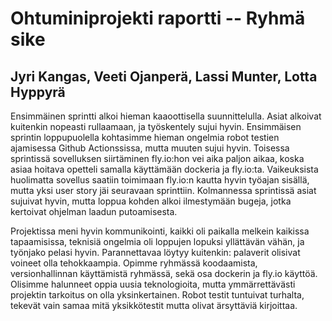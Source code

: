 

# Ohtuminiprojekti raportti -- Ryhmä sike

## Jyri Kangas, Veeti Ojanperä, Lassi Munter, Lotta Hyppyrä


Ensimmäinen sprintti alkoi hieman kaaoottisella suunnittelulla. Asiat alkoivat kuitenkin nopeasti rullaamaan, ja työskentely sujui hyvin. 
Ensimmäisen sprintin loppupuolella kohtasimme hieman ongelmia robot testien ajamisessa Github Actionssissa, mutta muuten sujui hyvin.
Toisessa sprintissä sovelluksen siirtäminen fly.io:hon vei aika paljon aikaa, koska asiaa hoitava opetteli samalla käyttämään dockeria ja fly.io:ta.
Vaikeuksista huolimatta sovellus saatiin toimimaan fly.io:n kautta hyvin työajan sisällä, mutta yksi user story jäi seuravaan sprinttiin.
Kolmannessa sprintissä asiat sujuivat hyvin, mutta loppua kohden alkoi ilmestymään bugeja, jotka kertoivat ohjelman laadun putoamisesta.

Projektissa meni hyvin kommunikointi, kaikki oli paikalla melkein kaikissa tapaamisissa, teknisiä ongelmia oli loppujen lopuksi yllättävän vähän, ja työnjako pelasi hyvin.
Parannettavaa löytyy kuitenkin: palaverit olisivat voineet olla tehokkaampia.
Opimme ryhmässä koodaamista, versionhallinnan käyttämistä ryhmässä, sekä osa dockerin ja fly.io käyttöä.
Olisimme halunneet oppia uusia teknologioita, mutta ymmärrettävästi projektin tarkoitus on olla yksinkertainen.
Robot testit tuntuivat turhalta, tekevät vain samaa mitä yksikkötestit mutta olivat ärsyttäviä kirjoittaa.
